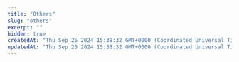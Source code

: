 ```yaml
---
title: "Others"
slug: "others"
excerpt: ""
hidden: true
createdAt: "Thu Sep 26 2024 15:38:32 GMT+0000 (Coordinated Universal Time)"
updatedAt: "Thu Sep 26 2024 15:38:32 GMT+0000 (Coordinated Universal Time)"
---
```

